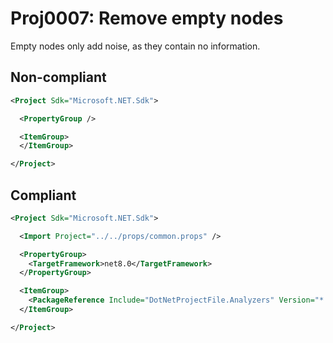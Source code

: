 # Proj0007: Remove empty nodes
Empty nodes only add noise, as they contain no information.

## Non-compliant
``` xml
<Project Sdk="Microsoft.NET.Sdk">

  <PropertyGroup />

  <ItemGroup>
  </ItemGroup>

</Project>
```

## Compliant
``` xml
<Project Sdk="Microsoft.NET.Sdk">

  <Import Project="../../props/common.props" />

  <PropertyGroup>
    <TargetFramework>net8.0</TargetFramework>
  </PropertyGroup>

  <ItemGroup>
    <PackageReference Include="DotNetProjectFile.Analyzers" Version="* PrivateAssets="all" IncludeAssets="runtime; build; native; contentfiles; analyzers; buildtransitive" />	
  </ItemGroup>

</Project>
```
